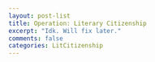 ```yaml
---
layout: post-list
title: Operation: Literary Citizenship
excerpt: "Idk. Will fix later."
comments: false
categories: LitCitizenship 
---
```

